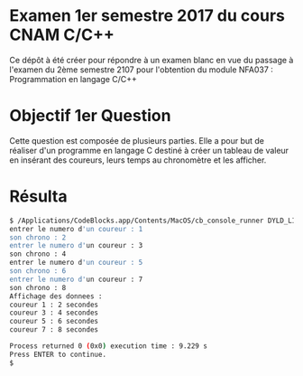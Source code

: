 Examen 1er semestre 2017 du cours CNAM C/C++
===========
Ce dépôt à été créer pour répondre à un examen blanc en vue du passage à l'examen du 2ème semestre 2107 pour l'obtention du module NFA037 : Programmation en langage C/C++  

# Objectif 1er Question

Cette question est composée de plusieurs parties. Elle a pour but de réaliser d'un programme en langage C destiné à créer un tableau de valeur en insérant des coureurs, leurs temps au chronomètre et les afficher.

# Résulta

```bash
$ /Applications/CodeBlocks.app/Contents/MacOS/cb_console_runner DYLD_LIBRARY_PATH=$DYLD_LIBRARY_PATH:. ~/2017-examen_cnam_C-Q1
entrer le numero d'un coureur : 1
son chrono : 2
entrer le numero d'un coureur : 3
son chrono : 4
entrer le numero d'un coureur : 5
son chrono : 6
entrer le numero d'un coureur : 7
son chrono : 8
Affichage des donnees :
coureur 1 : 2 secondes
coureur 3 : 4 secondes
coureur 5 : 6 secondes
coureur 7 : 8 secondes

Process returned 0 (0x0) execution time : 9.229 s
Press ENTER to continue.
$
```

